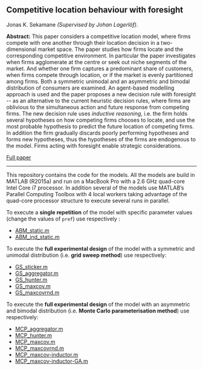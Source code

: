 ## Competitive location behaviour with foresight
Jonas K. Sekamane *(Supervised by Johan Lagerlöf)*.

**Abstract:** This paper considers a competitive location model, where firms compete with one another through their location decision in a two-dimensional market space. The paper studies how firms locate and the  corresponding competitive environment. In particular the paper investigates when firms agglomerate at the centre or seek out niche segments of the market. And whether one firm captures a predominant share of customers, when firms compete through location, or if the market is evenly partitioned among firms. Both a symmetric unimodal and an asymmetric and bimodal distribution of consumers are examined. An agent-based modelling approach is used and the paper proposes a new decision rule with foresight -- as an alternative to the current heuristic decision rules, where firms are oblivious to the simultaneous action and future response from competing firms. The new decision rule uses *inductive reasoning*, i.e. the firm holds several hypotheses on how competing firms chooses to locate, and use the most probable hypothesis to predict the future location of competing firms. In addition the firm gradually discards poorly performing hypotheses and forms new hypotheses, thus the hypotheses of the firms are endogenous to the model. Firms acting with foresight enable strategic considerations.

[Full paper](https://github.com/jsekamane/Positioning/raw/master/Paper/sekamane_location.pdf)

* * *

This repository contains the code for the models. All the models are build in MATLAB (R2015a) and run on a MacBook Pro with a 2.6 GHz quad-core Intel Core i7 processor. In addition several of the models use MATLAB’s Parallel Computing Toolbox with 4 local workers taking advantage of the quad-core processor structure to execute several runs in parallel.

To execute a **single repetition** of the model with specific parameter values (change the values of `pref`) use respectively :

- [ABM_static.m](/Models/ABM/ABM_static.m)
- [ABM_ind_static.m](/Models/ABM/ABM_ind_static.m)

To execute the **full experimental design** of the model with a symmetric and unimodal distribution (i.e. **grid sweep method**) use respectively:

- [GS_sticker.m](/Models/ABM/GS_sticker.m)
- [GS_aggregator.m](/Models/ABM/GS_aggregator.m)
- [GS_hunter.m](/Models/ABM/GS_hunter.m)
- [GS_maxcov.m](/Models/ABM/GS_maxcov.m)
- [GS_maxcovrnd.m](/Models/ABM/GS_maxcovrnd.m)

To execute the **full experimental design** of the model with an asymmetric and bimodal distribution (i.e. **Monte Carlo parameterisation method**) use respectively:

- [MCP_aggregator.m](/Models/ABM/MCP_aggregator.m)
- [MCP_hunter.m](/Models/ABM/MCP_hunter.m)
- [MCP_maxcov.m](/Models/ABM/MCP_maxcov.m)
- [MCP_maxcovrnd.m](/Models/ABM/MCP_maxcovrnd.m)
- [MCP_maxcov-inductor.m](/Models/ABM/MCP_maxcov-inductor.m)
- [MCP_maxcov-inductor-GA.m](/Models/ABM/MCP_maxcov-inductor-GA.m)